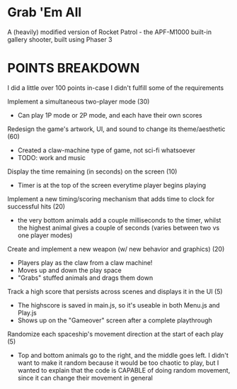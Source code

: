 # Grab 'Em All
A (heavily) modified version of Rocket Patrol - the APF-M1000 built-in gallery shooter, built using Phaser 3

# POINTS BREAKDOWN
I did a little over 100 points in-case I didn't fulfill some of the requirements

Implement a simultaneous two-player mode (30)
- Can play 1P mode or 2P mode, and each have their own scores

Redesign the game's artwork, UI, and sound to change its theme/aesthetic (60)
- Created a claw-machine type of game, not sci-fi whatsoever
- TODO: work and music

Display the time remaining (in seconds) on the screen (10)
- Timer is at the top of the screen everytime player begins playing

Implement a new timing/scoring mechanism that adds time to clock for successful hits (20)
- the very bottom animals add a couple milliseconds to the timer, whilst the highest animal gives a couple of seconds (varies between two vs one player modes)

Create and implement a new weapon (w/ new behavior and graphics) (20)
- Players play as the claw from a claw machine! 
- Moves up and down the play space
- "Grabs" stuffed animals and drags them down

Track a high score that persists across scenes and displays it in the UI (5)
- The highscore is saved in main.js, so it's useable in both Menu.js and Play.js
- Shows up on the "Gameover" screen after a complete playthrough

Randomize each spaceship's movement direction at the start of each play (5)
- Top and bottom animals go to the right, and the middle goes left. I didn't want to make it random because it would be too chaotic to play, but I wanted to explain that the code is CAPABLE of doing random movement, since it can change their movement in general
